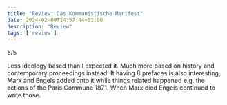 ```yaml
---
title: "Review: Das Kommunistische Manifest"
date: 2024-02-09T14:57:44+01:00
description: "Review"
tags: ['review']
---
```


5/5

Less ideology based than I expected it. Much more based on history and contemporary proceedings instead. It having 8 prefaces is also interesting, Marx and Engels added onto it while things related happened e.g. the actions of the Paris Commune 1871. When Marx died Engels continued to write those.

